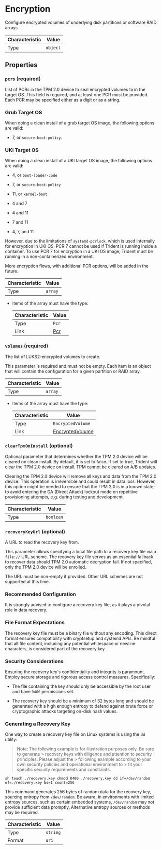 <!-- THIS FILE IS AUTOMATICALLY GENERATED BY DOCBUILDER, DO NOT EDIT MANUALLY! -->

# Encryption

Configure encrypted volumes of underlying disk partitions or software RAID arrays.

| Characteristic | Value    |
| -------------- | -------- |
| Type           | `object` |

## Properties

### `pcrs` **<span>(required)</span>**

List of PCRs in the TPM 2.0 device to seal encrypted volumes to in the target OS. This field is required, and at least one PCR must be provided. Each PCR may be specified either as a digit or as a string.

### Grub Target OS

When doing a clean install of a grub target OS image, the following options are valid:

- 7, or `secure-boot-policy`.

### UKI Target OS

When doing a clean install of a UKI target OS image, the following options are valid:

- 4, or `boot-loader-code`

- 7, or `secure-boot-policy`

- 11, or `kernel-boot`

- 4 and 7

- 4 and 11

- 7 and 11

- 4, 7, and 11

However, due to the limitations of `systemd-pcrlock`, which is used internally for encryption in UKI OS, PCR 7 cannot be used if Trident is running inside a container. To use PCR 7 for encryption in a UKI OS image, Trident must be running in a non-containerized environment.

More encryption flows, with additional PCR options, will be added in the future.

| Characteristic | Value   |
| -------------- | ------- |
| Type           | `array` |

- Items of the array must have the type:

   | Characteristic | Value           |
   | -------------- | --------------- |
   | Type           | `Pcr`           |
   | Link           | [Pcr](./Pcr.md) |

### `volumes` **<span>(required)</span>**

The list of LUKS2-encrypted volumes to create.

This parameter is required and must not be empty. Each item is an object that will contain the configuration for a given partition or RAID array.

| Characteristic | Value   |
| -------------- | ------- |
| Type           | `array` |

- Items of the array must have the type:

   | Characteristic | Value                                   |
   | -------------- | --------------------------------------- |
   | Type           | `EncryptedVolume`                       |
   | Link           | [EncryptedVolume](./EncryptedVolume.md) |

### `clearTpmOnInstall` (optional)

Optional parameter that determines whether the TPM 2.0 device will be cleared on clean install. By default, it is set to false. If set to true, Trident will clear the TPM 2.0 device on install. TPM cannot be cleared on A/B updates.

Clearing the TPM 2.0 device will remove all keys and data from the TPM 2.0 device. This operation is irreversible and could result in data loss. However, this option might be needed to ensure that the TPM 2.0 is in a known state; to avoid entering the DA (Direct Attack) lockout mode on repetitive provisioning attempts, e.g. during testing and development.

| Characteristic | Value     |
| -------------- | --------- |
| Type           | `boolean` |

### `recoveryKeyUrl` (optional)

A URL to read the recovery key from.

This parameter allows specifying a local file path to a recovery key file via a `file://` URL scheme. The recovery key file serves as an essential fallback to recover data should TPM 2.0 automatic decryption fail. If not specified, only the TPM 2.0 device will be enrolled.

The URL must be non-empty if provided. Other URL schemes are not supported at this time.

### Recommended Configuration

It is strongly advised to configure a recovery key file, as it plays a pivotal role in data recovery.

### File Format Expectations

The recovery key file must be a binary file without any encoding. This direct format ensures compatibility with cryptsetup and systemd APIs. Be mindful that all file content, including any potential whitespace or newline characters, is considered part of the recovery key.

### Security Considerations

Ensuring the recovery key's confidentiality and integrity is paramount. Employ secure storage and rigorous access control measures. Specifically:

- The file containing the key should only be accessible by the root user and have `0400` permissions set.

- The recovery key should be a minimum of 32 bytes long and should be generated with a high enough entropy to defend against brute force or cryptographic attacks targeting on-disk hash values.

### Generating a Recovery Key

One way to create a recovery key file on Linux systems is using the `dd` utility:

> Note: The following example is for illustration purposes only. Be sure to generate > recovery keys with diligence and attention to security principles. Please adjust the > following example according to your own security policies and operational environment to > fit your specific security requirements and constraints.

```sh touch ./recovery.key chmod 0400 ./recovery.key dd if=/dev/random of=./recovery.key bs=1 count=256 ```

This command generates 256 bytes of random data for the recovery key, sourcing entropy from `/dev/random`. Be aware, in environments with limited entropy sources, such as certain embedded systems, `/dev/random` may not provide sufficient data promptly. Alternative entropy sources or methods may be required.

| Characteristic | Value    |
| -------------- | -------- |
| Type           | `string` |
| Format         | `uri`    |

